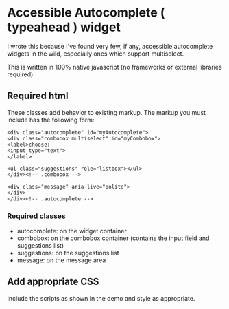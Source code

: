 # Accessible Autocomplete ( typeahead ) widget

I wrote this because I've found very few, if any, accessible autocomplete widgets in the wild, especially ones which support multiselect.

This is written in 100% native javascript (no frameworks or external libraries required).

## Required html

These classes add behavior to existing markup.  The markup you must include has the following form:

```
<div class="autocomplete" id="myAutocomplete">
<div class="combobox multiselect" id="myCombobox">
<label>choose:
<input type="text">
</label>

<ul class="suggestions" role="listbox"></ul>
</div><!-- .combobox -->

<div class="message" aria-live="polite">
</div>
</div><!-- .autocomplete -->
```

### Required classes

- autocomplete: on the widget container
- combobox: on the combobox container (contains the input field and suggestions list)
- suggestions: on the suggestions list
- message: on the message area


## Add appropriate CSS

Include the scripts as shown in the demo and style as appropriate.



